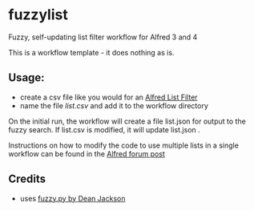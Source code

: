 # fuzzylist
Fuzzy, self-updating list filter workflow for Alfred 3 and 4

This is a workflow template - it does nothing as is.

## Usage:
- create a csv file like you would for an [Alfred List Filter](https://www.alfredapp.com/help/workflows/inputs/list-filter/)
- name the file *list.csv* and add it to the workflow directory

On the initial run, the workflow will create a file list.json for output to the fuzzy search.  If list.csv is modified, it will update list.json .  

Instructions on how to modify the code to use multiple lists in a single workflow can be found in the [Alfred forum post](https://www.alfredforum.com/topic/11094-fuzzy-self-updating-list-filter-workflow-template/?tab=comments#comment-57706)

## Credits
- uses [fuzzy.py by Dean Jackson](https://github.com/deanishe/alfred-fuzzy)

